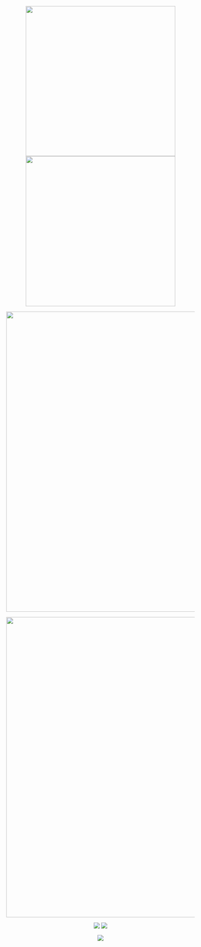 <!-- <p align="center">
    <img src="https://capsule-render.vercel.app/api?type=waving&color=timeGradient&height=300&&section=header&text=Hello%20World&fontSize=90&fontAlign=50&fontAlignY=30&desc=i%20am%20yqqyyq!&descAlign=50&descSize=30&descAlignY=60&animation=twinkling" />
</p>
<p align="center">
    <img width="800" src="https://readme-typing-svg.demolab.com?font=Orbitron&size=22&pause=1000&center=true&vCenter=true&random=false&width=600&lines=Welcome+my+page!;I+am+programming!" />
</p> -->
<p align="center">
    <img width="400" src="https://github-readme-stats.vercel.app/api?username=yqqyyq&theme=transparent&show_icons=true&hide_border=true&show=reviews,discussions_started&hide_title=true&hide=contribs&number_format=long&count_private=true" />
    <img width="400" src="https://streak-stats.demolab.com?user=yqqyyq&theme=transparent&hide_border=true" />
</p>
<p align="center">
    <img width="800" src="https://github-readme-activity-graph.vercel.app/graph?username=yqqyyq&theme=github-compact&hide_border=true&area=true&custom_title=Contribution%20Graph" />
</p> 
<!-- <p align="center">
    <img width="800" src="https://github-profile-trophy.vercel.app/?username=yqqyyq&no-bg=true&no-frame=true&theme=algolia" />
</p> -->
<p align="center">
    <img width="800" src="https://go-skill-icons.vercel.app/api/icons?i=docker,maven,gradle,nginx,py,java,kotlin,nodejs,html,css,js,md&titles=true">
</p>
<p align="center">
    <a href="https://github.com/yqqyyq"><img src="https://img.shields.io/badge/GitHub-yqqyyq-blue?logo=github" /></a>
    <a href="https://gitee.com/yqqyyq"><img src="https://img.shields.io/badge/Gitee-yqqyyq-blue?logo=gitee" /></a>
</p>
<p align="center">
    <!-- <img align="center" src="https://github-readme-stats.vercel.app/api/wakatime?username=yqqyyq&theme=transparent&hide_border=true&layout=compact&langs_count=22" /> -->
    <img align="center" src="https://github-readme-stats.vercel.app/api/top-langs/?username=yqqyyq&theme=transparent&hide_border=true&layout=donut-vertical&langs_count=6" />
</p>
<!-- <p align="center">
    <img src="https://capsule-render.vercel.app/api?type=waving&color=timeGradient&height=300&&section=footer&text=End&fontSize=90&fontAlign=50&fontAlignY=70&desc=Bug!&descAlign=50&descSize=30&descAlignY=40&animation=twinkling" />
</p> -->
